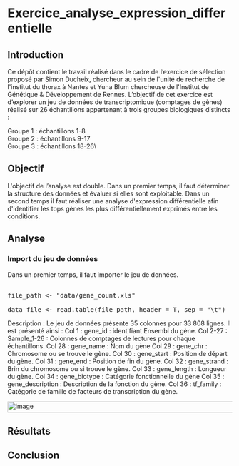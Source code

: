 # Exercice_analyse_expression_differentielle

## Introduction
Ce dépôt contient le travail réalisé dans le cadre de l’exercice de sélection proposé par Simon Ducheix, chercheur au sein de l'unité de recherche de l'institut du thorax à Nantes et Yuna Blum chercheuse de l'Institut de Génétique & Développement de Rennes.
L’objectif de cet exercice est d’explorer un jeu de données de transcriptomique (comptages de gènes) réalisé sur 26 échantillons appartenant à trois groupes biologiques distincts :

Groupe 1 : échantillons 1-8\
Groupe 2 : échantillons 9-17\
Groupe 3 : échantillons 18-26\

## Objectif
L'objectif de l’analyse est double. Dans un premier temps, il faut déterminer la structure des données et évaluer si elles sont exploitable. Dans un second temps il faut réaliser une analyse d'expression différentielle afin d'identifier les tops gènes les plus différentiellement exprimés entre les conditions.

## Analyse

### Import du jeu de données
Dans un premier temps, il faut importer le jeu de données.
<pre> 
file_path <- "data/gene_count.xls"

data_file <- read.table(file_path, header = T, sep = "\t")
</pre>

Description :
Le jeu de données présente 35 colonnes pour 33 808 lignes.
Il est présenté ainsi :
Col 1 : gene_id : identifiant Ensembl du gène.
Col 2-27 : Sample_1-26 : Colonnes de comptages de lectures pour chaque échantillons.
Col 28 : gene_name : Nom du gène
Col 29 : gene_chr : Chromosome ou se trouve le gène.
Col 30 : gene_start : Position de départ du gène.
Col 31 : gene_end : Position de fin du gène.
Col 32 : gene_strand : Brin du chromosome ou si trouve le gène.
Col 33 : gene_length : Longueur du gène.
Col 34 : gene_biotype : Catégorie fonctionnelle du gène
Col 35 : gene_description : Description de la fonction du gène.
Col 36 : tf_family : Catégorie de famille de facteurs de transcription du gène.
										
<img width="3745" height="25" alt="image" src="https://github.com/user-attachments/assets/49272cb1-7e14-4848-b249-bb75fb8253f7" />

## Résultats

## Conclusion
